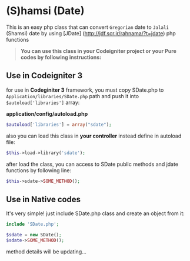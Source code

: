 # (S)hamsi (Date)

This is an easy php class that can convert ` Gregorian ` date to ` Jalali ` (Shamsi) date by using [JDate] (http://jdf.scr.ir/rahnama/?t=jdate) php functions
> **You can use this class in your Codeigniter project or your Pure codes by following instructions:**

## Use in Codeigniter 3

for use in **Codeginiter 3** framework, you must copy SDate.php to `Application/libraries/SDate.php` path and push it into `$autoload['libraries']` array:

**application/config/autoload.php**
```php
$autoload['libraries'] = array("sdate");
```
also you can load this class in **your controller** instead define in autoload file:
```php
$this->load->library('sdate');
```
after load the class, you can access to SDate public methods and jdate functions by following line:
```php
$this->sdate->SOME_METHOD();
```
## Use in Native codes

It's very simple! just include SDate.php class and create an object from it:
```php
include 'SDate.php';

$sdate = new SDate();
$sdate->SOME_METHOD();
```

method details will be updating...

